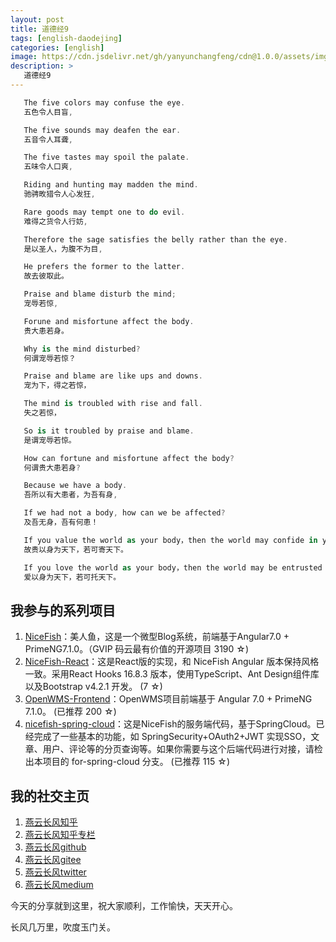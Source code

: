 ```yaml
---
layout: post
title: 道德经9
tags: [english-daodejing]
categories: [english]
image: https://cdn.jsdelivr.net/gh/yanyunchangfeng/cdn@1.0.0/assets/img/blog/english-grammer/english-grammer-cover5.png
description: >
   道德经9
---
```

 ```swift
    The five colors may confuse the eye.
    五色令人目盲,
 ```
 ```swift
    The five sounds may deafen the ear.
    五音令人耳聋,
 ```
 ```swift
    The five tastes may spoil the palate.
    五味令人口爽,
 ```
 ```swift
    Riding and hunting may madden the mind.
    驰骋畋猎令人心发狂,
 ```
 ```swift
    Rare goods may tempt one to do evil.
    难得之货令人行妨,
 ```
 ```swift
    Therefore the sage satisfies the belly rather than the eye.
    是以圣人，为腹不为目,
 ```
 ```swift
    He prefers the former to the latter.
    故去彼取此。
 ```
 ```swift
    Praise and blame disturb the mind;
    宠辱若惊,
 ```
 ```swift
    Forune and misfortune affect the body.
    贵大患若身。
 ```
 ```swift
    Why is the mind disturbed?
    何谓宠辱若惊？
 ```
 ```swift
    Praise and blame are like ups and downs.
    宠为下，得之若惊，
 ```
 ```swift
    The mind is troubled with rise and fall.
    失之若惊，
 ```
 ```swift
    So is it troubled by praise and blame.
    是谓宠辱若惊。
 ```
 ```swift
    How can fortune and misfortune affect the body?
    何谓贵大患若身?
 ```
 ```swift
    Because we have a body.
    吾所以有大患者，为吾有身,
 ```
 ```swift
    If we had not a body, how can we be affected?
    及吾无身，吾有何患！
 ```
 ```swift
    If you value the world as your body，then the world may confide in you.
    故贵以身为天下，若可寄天下。
 ```
 ```swift
    If you love the world as your body，then the world may be entrusted to you.
    爱以身为天下，若可托天下。
 ```

## 我参与的系列项目

1. [NiceFish]( https://gitee.com/mumu-osc/NiceFish)：美人鱼，这是一个微型Blog系统，前端基于Angular7.0 + PrimeNG7.1.0。（GVIP 码云最有价值的开源项目 3190 ☆)
2. [NiceFish-React]( https://github.com/damoqiongqiu/NiceFish-React)：这是React版的实现，和 NiceFish Angular 版本保持风格一致。采用React Hooks 16.8.3 版本，使用TypeScript、Ant Design组件库以及Bootstrap v4.2.1 开发。  (7 ☆)
3. [OpenWMS-Frontend](https://gitee.com/mumu-osc/OpenWMS-Frontend)：OpenWMS项目前端基于 Angular 7.0 + PrimeNG 7.1.0。  (已推荐 200 ☆)
4. [nicefish-spring-cloud](https://gitee.com/mumu-osc/nicefish-spring-cloud)：这是NiceFish的服务端代码，基于SpringCloud。已经完成了一些基本的功能，如 SpringSecurity+OAuth2+JWT 实现SSO，文章、用户、评论等的分页查询等。如果你需要与这个后端代码进行对接，请检出本项目的 for-spring-cloud 分支。 (已推荐 115 ☆)

## 我的社交主页  

1. [燕云长风知乎](https://zhihu.com/people/hbxyxuxiaodong)  
2. [燕云长风知乎专栏](https://zhuanlan.zhihu.com/yanyunchangfeng)  
3. [燕云长风github](https://github.com/yanyunchangfeng)  
4. [燕云长风gitee](https://gitee.com/yanyunchangfeng)  
5. [燕云长风twitter](https://twitter.com/yanyunchangfeng)  
6. [燕云长风medium](https://medium.com/@yanyunchangfeng) 

今天的分享就到这里，祝大家顺利，工作愉快，天天开心。

长风几万里，吹度玉门关。